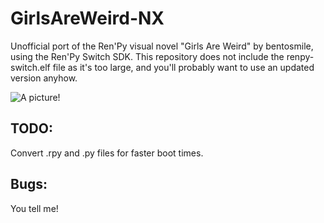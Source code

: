 # GirlsAreWeird-NX
Unofficial port of the Ren'Py visual novel "Girls Are Weird" by bentosmile, using the Ren'Py Switch SDK. This repository does not include the renpy-switch.elf file as it's too large, and you'll probably want to use an updated version anyhow.

![A picture!](https://i.imgur.com/3qJoMT3.jpg)

## TODO:
Convert .rpy and .py files for faster boot times.

## Bugs:
You tell me!
